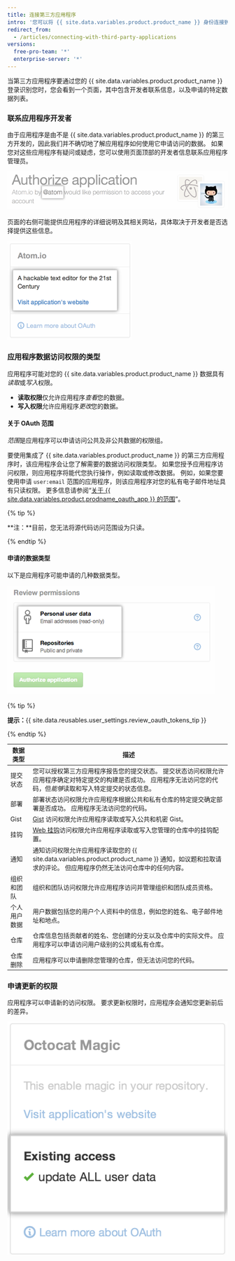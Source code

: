 ```yaml
---
title: 连接第三方应用程序
intro: '您可以将 {{ site.data.variables.product.product_name }} 身份连接到使用 OAuth 的第三方应用程序。 在授权这些应用程序时，应确保您信任应用程序，查阅开发者是谁，并查阅应用程序要访问的信息类型。'
redirect_from:
  - /articles/connecting-with-third-party-applications
versions:
  free-pro-team: '*'
  enterprise-server: '*'
---
```


当第三方应用程序要通过您的 {{ site.data.variables.product.product_name }} 登录识别您时，您会看到一个页面，其中包含开发者联系信息，以及申请的特定数据列表。

### 联系应用程序开发者

由于应用程序是由不是 {{ site.data.variables.product.product_name }} 的第三方开发的，因此我们并不确切地了解应用程序如何使用它申请访问的数据。 如果您对这些应用程序有疑问或疑虑，您可以使用页面顶部的开发者信息联系应用程序管理员。

![{{ site.data.variables.product.prodname_oauth_app }} 所有者信息](/assets/images/help/platform/oauth_owner_bar.png)

页面的右侧可能提供应用程序的详细说明及其相关网站，具体取决于开发者是否选择提供这些信息。

![OAuth 应用程序信息和网站](/assets/images/help/platform/oauth_app_info.png)

### 应用程序数据访问权限的类型

应用程序可能对您的 {{ site.data.variables.product.product_name }} 数据具有*读取*或*写入*权限。

- **读取权限**仅允许应用程序*查看*您的数据。
- **写入权限**允许应用程序*更改*您的数据。

#### 关于 OAuth 范围

*范围*是应用程序可以申请访问公共及非公共数据的权限组。

要使用集成了 {{ site.data.variables.product.product_name }} 的第三方应用程序时，该应用程序会让您了解需要的数据访问权限类型。 如果您授予应用程序访问权限，则应用程序将能代您执行操作，例如读取或修改数据。 例如，如果您要使用申请 `user:email` 范围的应用程序，则该应用程序对您的私有电子邮件地址具有只读权限。 更多信息请参阅“[关于 {{ site.data.variables.product.prodname_oauth_app }} 的范围](//apps/building-integrations/setting-up-and-registering-oauth-apps/about-scopes-for-oauth-apps)”。

{% tip %}

**注：**目前，您无法将源代码访问范围设为只读。

{% endtip %}

#### 申请的数据类型

以下是应用程序可能申请的几种数据类型。

![OAuth 访问权限详细信息](/assets/images/help/platform/oauth_access_types.png)

{% tip %}

**提示：**{{ site.data.reusables.user_settings.review_oauth_tokens_tip }}

{% endtip %}

| 数据类型   | 描述                                                                                                         |
| ------ | ---------------------------------------------------------------------------------------------------------- |
| 提交状态   | 您可以授权第三方应用程序报告您的提交状态。 提交状态访问权限允许应用程序确定对特定提交的构建是否成功。 应用程序无法访问您的代码，但<em>能够</em>读取和写入特定提交的状态信息。 |
| 部署     | 部署状态访问权限允许应用程序根据公共和私有仓库的特定提交确定部署是否成功。 应用程序无法访问您的代码。                                                        |
| Gist   | [Gist](https://gist.github.com) 访问权限允许应用程序读取或写入公共和机密 Gist。                                                 |
| 挂钩     | [Web 挂钩](/webhooks)访问权限允许应用程序读取或写入您管理的仓库中的挂钩配置。                                                            |
| 通知     | 通知访问权限允许应用程序读取您的 {{ site.data.variables.product.product_name }} 通知，如议题和拉取请求的评论。 但应用程序仍然无法访问仓库中的任何内容。       |
| 组织和团队  | 组织和团队访问权限允许应用程序访问并管理组织和团队成员资格。                                                                             |
| 个人用户数据 | 用户数据包括您的用户个人资料中的信息，例如您的姓名、电子邮件地址和地点。                                                                       |
| 仓库     | 仓库信息包括贡献者的姓名、您创建的分支以及仓库中的实际文件。 应用程序可以申请访问用户级别的公共或私有仓库。                                                     |
| 仓库删除   | 应用程序可以申请删除您管理的仓库，但无法访问您的代码。                                                                                |

### 申请更新的权限

应用程序可以申请新的访问权限。 要求更新权限时，应用程序会通知您更新前后的差异。

![更改第三方应用程序访问权限](/assets/images/help/platform/oauth_existing_access_pane.png)
